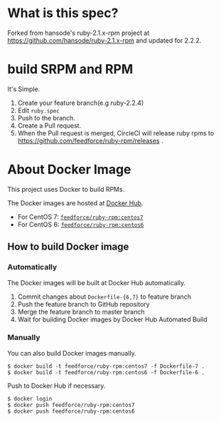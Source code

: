 # What is this spec?

Forked from hansode's ruby-2.1.x-rpm project at https://github.com/hansode/ruby-2.1.x-rpm and updated for 2.2.2.

# build SRPM and RPM

It's Simple.

1. Create your feature branch(e.g ruby-2.2.4)
2. Edit `ruby.spec`
3. Push to the branch.
4. Create a Pull request.
5. When the Pull request is merged, CircleCI will release ruby rpms to https://github.com/feedforce/ruby-rpm/releases .

# About Docker Image

This project uses Docker to build RPMs.

The Docker images are hosted at [Docker Hub](https://hub.docker.com/).

- For CentOS 7: [`feedforce/ruby-rpm:centos7`](https://hub.docker.com/r/feedforce/ruby-rpm/)
- For CentOS 6: [`feedforce/ruby-rpm:centos6`](https://hub.docker.com/r/feedforce/ruby-rpm/)

## How to build Docker image

### Automatically

The Docker images will be built at Docker Hub automatically.

1. Commit changes about `Dockerfile-{6,7}` to feature branch
1. Push the feature branch to GitHub repository
1. Merge the feature branch to master branch
1. Wait for building Docker images by Docker Hub Automated Build

### Manually

You can also build Docker images manually.

```
$ docker build -t feedforce/ruby-rpm:centos7 -f Dockerfile-7 .
$ docker build -t feedforce/ruby-rpm:centos6 -f Dockerfile-6 .
```

Push to Docker Hub if necessary.

```
$ docker login
$ docker push feedforce/ruby-rpm:centos7
$ docker push feedforce/ruby-rpm:centos6
```
